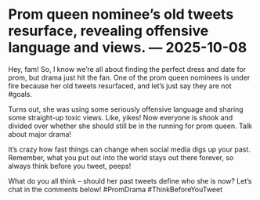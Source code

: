 # Prom queen nominee’s old tweets resurface, revealing offensive language and views. — 2025-10-08

Hey, fam! So, I know we’re all about finding the perfect dress and date for prom, but drama just hit the fan. One of the prom queen nominees is under fire because her old tweets resurfaced, and let’s just say they are not #goals. 

Turns out, she was using some seriously offensive language and sharing some straight-up toxic views. Like, yikes! Now everyone is shook and divided over whether she should still be in the running for prom queen. Talk about major drama!

It’s crazy how fast things can change when social media digs up your past. Remember, what you put out into the world stays out there forever, so always think before you tweet, peeps!

What do you all think – should her past tweets define who she is now? Let’s chat in the comments below! #PromDrama #ThinkBeforeYouTweet